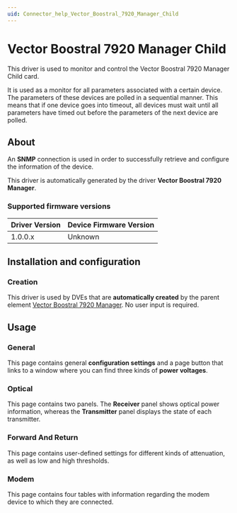 ```yaml
---
uid: Connector_help_Vector_Boostral_7920_Manager_Child
---
```


# Vector Boostral 7920 Manager Child

This driver is used to monitor and control the Vector Boostral 7920 Manager Child card.

It is used as a monitor for all parameters associated with a certain device. The parameters of these devices are polled in a sequential manner. This means that if one device goes into timeout, all devices must wait until all parameters have timed out before the parameters of the next device are polled.

## About

An **SNMP** connection is used in order to successfully retrieve and configure the information of the device.

This driver is automatically generated by the driver **Vector Boostral 7920 Manager**.

### Supported firmware versions

| **Driver Version** | **Device Firmware Version** |
|--------------------|-----------------------------|
| 1.0.0.x            | Unknown                     |

## Installation and configuration

### Creation

This driver is used by DVEs that are **automatically created** by the parent element [Vector Boostral 7920 Manager](xref:Connector_help_Vector_Boostral_7920_Manager). No user input is required.

## Usage

### General

This page contains general **configuration settings** and a page button that links to a window where you can find three kinds of **power voltages**.

### Optical

This page contains two panels. The **Receiver** panel shows optical power information, whereas the **Transmitter** panel displays the state of each transmitter.

### Forward And Return

This page contains user-defined settings for different kinds of attenuation, as well as low and high thresholds.

### Modem

This page contains four tables with information regarding the modem device to which they are connected.
